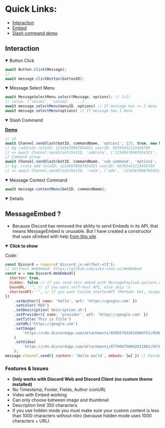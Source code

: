 # Quick Links:
- [Interaction](https://github.com/aiko-chan-ai/discord.js-selfbot-v13/blob/main/Document/Message.md#interaction)
- [Embed](https://github.com/aiko-chan-ai/discord.js-selfbot-v13/blob/main/Document/Message.md#messageembed-)
- [Slash command demo](https://github.com/aiko-chan-ai/discord.js-selfbot-v13/blob/main/Document/SlashCommand.md)

## Interaction
<details open>
<summary>Button Click</summary>

```js
await Button.click(Message);
//
await message.clickButton(buttonID);
```
</details>
<details open>
<summary>Message Select Menu</summary>

```js
await MessageSelectMenu.select(Message, options); // (v1)
// value: ['value1', 'value2' , ...]
await message.selectMenu(menuID, options) // If message has >= 2 menu
await message.selectMenu(options) // If message has 1 menu
```
</details>
<details open>
<summary>Slash Command</summary>

<strong>[Demo](https://github.com/aiko-chan-ai/discord.js-selfbot-v13/blob/main/Document/SlashCommand.md)</strong>

```js
// v2
await Channel.sendSlash(botID, commandName, 'option1', 123, true, new MessageAttachment(buffer, 'test.png'));
// Eg /addrole roleID: 12345678987654321 userID: 98765432123456789
// => await Channel.sendSlash(botID, 'addrole', ['12345678987654321', '98765432123456789']);
// Command group
await Channel.sendSlash(botID, commandName, 'sub command', 'option1', 'option2');
// Eg: /role add roleID: 12345678987654321 userID: 98765432123456789
// => await Channel.sendSlash(botID, 'role', ['add', '12345678987654321', '98765432123456789']);
```
</details>
<details open>
<summary>Message Context Command</summary>

```js
await message.contextMenu(botID, commandName);
```
</details>
<details open>

## MessageEmbed ?
- Because Discord has removed the ability to send Embeds in its API, that means MessageEmbed is unusable. But I have created a constructor that uses oEmbed with help [from this site](https://www.reddit.com/r/discordapp/comments/82p8i6/a_basic_tutorial_on_how_to_get_the_most_out_of/)

<details open>
<summary><strong>Click to show</strong></summary>


Code:
```js
const Discord = require('discord.js-selfbot-v13');
// Selfhost WebEmbed: https://github.com/aiko-chan-ai/WebEmbed
const w = new Discord.WebEmbed({
  shorten: true,
  hidden: false // if you send this embed with MessagePayload.options.embeds, it must set to false
  baseURL: '', // if you want self-host API, else skip :v
  shortenAPI: '', // if you want Custom shortenAPI (Method: Get, response: Text => URL), else skip :v
})
	.setAuthor({ name: 'hello', url: 'https://google.com' })
	.setColor('RED')
	.setDescription('description uh')
	.setProvider({ name: 'provider', url: 'https://google.com' })
	.setTitle('This is Title')
	.setURL('https://google.com')
	.setImage(
		'https://cdn.discordapp.com/attachments/820557032016969751/959093026695835648/unknown.png',
	)
	.setVideo(
		'https://cdn.discordapp.com/attachments/877060758092021801/957691816143097936/The_Quintessential_Quintuplets_And_Rick_Astley_Autotune_Remix.mp4',
	);
message.channel.send({ content: `Hello world`, embeds: [w] }) // Patched :)

```
### Features & Issues
- <strong>Only works with Discord Web and Discord Client (no custom theme installed)</strong>
- No Timestamp, Footer, Fields, Author iconURL
- Video with Embed working
- Can only choose between image and thumbnail
- Description limit 350 characters
- If you use hidden mode you must make sure your custom content is less than 1000 characters without nitro (because hidden mode uses 1000 characters + URL)

</details>
